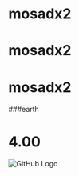 ﻿# mosadx2
# mosadx2
# mosadx2
###earth
# 4.00
![GitHub Logo](https://www.google.co.th/url?sa=i&url=https%3A%2F%2Fwww.macthai.com%2F2019%2F06%2F04%2Fwallpaper-ios-13-macos-catalina%2F&psig=AOvVaw1pvlTqgYy-pUcq3dJtElAT&ust=1594451673750000&source=images&cd=vfe&ved=0CAIQjRxqFwoTCOCNpMCRwuoCFQAAAAAdAAAAABAZ)

